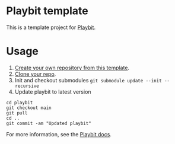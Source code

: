 # Playbit template

This is a template project for [Playbit](https://github.com/GamesRightMeow/playbit).

# Usage

1. [Create your own repository from this template](https://docs.github.com/en/repositories/creating-and-managing-repositories/creating-a-repository-from-a-template).
1. [Clone your repo](https://docs.github.com/en/repositories/creating-and-managing-repositories/cloning-a-repository).
1. Init and checkout submodules `git submodule update --init --recursive`
1. Update playbit to latest version 
  ```
  cd playbit
  git checkout main
  git pull
  cd ..
  git commit -am "Updated playbit"
  ```

For more information, see the [Playbit docs](https://github.com/GamesRightMeow/playbit/blob/main/docs/readme.md).